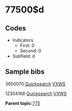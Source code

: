 # 77500$d

## Codes

-   Indicators
    -   First: 0
    -   Second: 0
-   Subfield: d

## Sample bibs

3650070 [Quicksearch](https://search.library.yale.edu/catalog/3650070) [VXWS](http://prodorbis.library.yale.edu:7014/vxws/GetHoldingsService?bibId=3650070)

12304168 [Quicksearch](https://search.library.yale.edu/catalog/12304168) [VXWS](http://prodorbis.library.yale.edu:7014/vxws/GetHoldingsService?bibId=12304168)

**Parent topic:**[775](../../tags/775/775.md)

